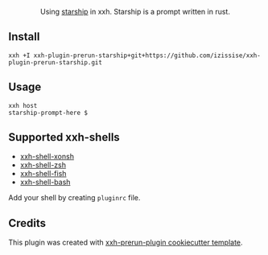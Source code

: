 <p align="center">
Using <a href="https://github.com/ajeetdsouza/starship">starship</a> in xxh. Starship is a prompt written in rust.
</p>

## Install
```shell
xxh +I xxh-plugin-prerun-starship+git+https://github.com/izissise/xxh-plugin-prerun-starship.git
```

## Usage
```shell
xxh host
starship-prompt-here $
```

## Supported xxh-shells

* [xxh-shell-xonsh](https://github.com/xxh/xxh-shell-xonsh)
* [xxh-shell-zsh](https://github.com/xxh/xxh-shell-zsh)
* [xxh-shell-fish](https://github.com/xxh/xxh-shell-fish)
* [xxh-shell-bash](https://github.com/xxh/xxh-shell-bash)

Add your shell by creating `pluginrc` file.

## Credits

This plugin was created with [xxh-prerun-plugin cookiecutter template](https://github.com/xxh/cookiecutter-xxh-plugin-prerun).
